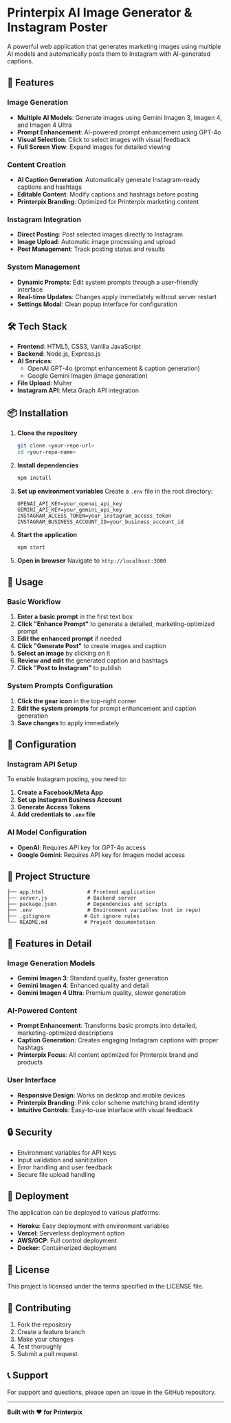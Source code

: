 # Printerpix AI Image Generator & Instagram Poster

A powerful web application that generates marketing images using multiple AI models and automatically posts them to Instagram with AI-generated captions.

## 🚀 Features

### Image Generation
- **Multiple AI Models**: Generate images using Gemini Imagen 3, Imagen 4, and Imagen 4 Ultra
- **Prompt Enhancement**: AI-powered prompt enhancement using GPT-4o
- **Visual Selection**: Click to select images with visual feedback
- **Full Screen View**: Expand images for detailed viewing

### Content Creation
- **AI Caption Generation**: Automatically generate Instagram-ready captions and hashtags
- **Editable Content**: Modify captions and hashtags before posting
- **Printerpix Branding**: Optimized for Printerpix marketing content

### Instagram Integration
- **Direct Posting**: Post selected images directly to Instagram
- **Image Upload**: Automatic image processing and upload
- **Post Management**: Track posting status and results

### System Management
- **Dynamic Prompts**: Edit system prompts through a user-friendly interface
- **Real-time Updates**: Changes apply immediately without server restart
- **Settings Modal**: Clean popup interface for configuration

## 🛠️ Tech Stack

- **Frontend**: HTML5, CSS3, Vanilla JavaScript
- **Backend**: Node.js, Express.js
- **AI Services**: 
  - OpenAI GPT-4o (prompt enhancement & caption generation)
  - Google Gemini Imagen (image generation)
- **File Upload**: Multer
- **Instagram API**: Meta Graph API integration

## 📦 Installation

1. **Clone the repository**
   ```bash
   git clone <your-repo-url>
   cd <your-repo-name>
   ```

2. **Install dependencies**
   ```bash
   npm install
   ```

3. **Set up environment variables**
   Create a `.env` file in the root directory:
   ```env
   OPENAI_API_KEY=your_openai_api_key
   GEMINI_API_KEY=your_gemini_api_key
   INSTAGRAM_ACCESS_TOKEN=your_instagram_access_token
   INSTAGRAM_BUSINESS_ACCOUNT_ID=your_business_account_id
   ```

4. **Start the application**
   ```bash
   npm start
   ```

5. **Open in browser**
   Navigate to `http://localhost:3000`

## 🎯 Usage

### Basic Workflow
1. **Enter a basic prompt** in the first text box
2. **Click "Enhance Prompt"** to generate a detailed, marketing-optimized prompt
3. **Edit the enhanced prompt** if needed
4. **Click "Generate Post"** to create images and caption
5. **Select an image** by clicking on it
6. **Review and edit** the generated caption and hashtags
7. **Click "Post to Instagram"** to publish

### System Prompts Configuration
1. **Click the gear icon** in the top-right corner
2. **Edit the system prompts** for prompt enhancement and caption generation
3. **Save changes** to apply immediately

## 🔧 Configuration

### Instagram API Setup
To enable Instagram posting, you need to:

1. **Create a Facebook/Meta App**
2. **Set up Instagram Business Account**
3. **Generate Access Tokens**
4. **Add credentials to `.env` file**

### AI Model Configuration
- **OpenAI**: Requires API key for GPT-4o access
- **Google Gemini**: Requires API key for Imagen model access

## 📁 Project Structure

```
├── app.html              # Frontend application
├── server.js             # Backend server
├── package.json          # Dependencies and scripts
├── .env                  # Environment variables (not in repo)
├── .gitignore           # Git ignore rules
└── README.md            # Project documentation
```

## 🎨 Features in Detail

### Image Generation Models
- **Gemini Imagen 3**: Standard quality, faster generation
- **Gemini Imagen 4**: Enhanced quality and detail
- **Gemini Imagen 4 Ultra**: Premium quality, slower generation

### AI-Powered Content
- **Prompt Enhancement**: Transforms basic prompts into detailed, marketing-optimized descriptions
- **Caption Generation**: Creates engaging Instagram captions with proper hashtags
- **Printerpix Focus**: All content optimized for Printerpix brand and products

### User Interface
- **Responsive Design**: Works on desktop and mobile devices
- **Printerpix Branding**: Pink color scheme matching brand identity
- **Intuitive Controls**: Easy-to-use interface with visual feedback

## 🔒 Security

- Environment variables for API keys
- Input validation and sanitization
- Error handling and user feedback
- Secure file upload handling

## 🚀 Deployment

The application can be deployed to various platforms:
- **Heroku**: Easy deployment with environment variables
- **Vercel**: Serverless deployment option
- **AWS/GCP**: Full control deployment
- **Docker**: Containerized deployment

## 📝 License

This project is licensed under the terms specified in the LICENSE file.

## 🤝 Contributing

1. Fork the repository
2. Create a feature branch
3. Make your changes
4. Test thoroughly
5. Submit a pull request

## 📞 Support

For support and questions, please open an issue in the GitHub repository.

---

**Built with ❤️ for Printerpix**